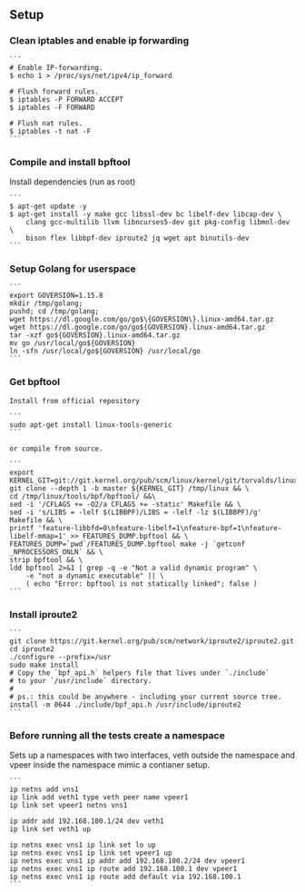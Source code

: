 ## Setup 

### Clean iptables and enable ip forwarding

    ```
    # Enable IP-forwarding.
    $ echo 1 > /proc/sys/net/ipv4/ip_forward

    # Flush forward rules.
    $ iptables -P FORWARD ACCEPT
    $ iptables -F FORWARD

    # Flush nat rules.
    $ iptables -t nat -F
    ```

### Compile and install bpftool

Install dependencies (run as root)

    ```
    $ apt-get update -y
    $ apt-get install -y make gcc libssl-dev bc libelf-dev libcap-dev \
        clang gcc-multilib llvm libncurses5-dev git pkg-config libmnl-dev \
        bison flex libbpf-dev iproute2 jq wget apt binutils-dev
    ```

### Setup Golang for userspace

    ```
    export GOVERSION=1.15.8
    mkdir /tmp/golang;
    pushd; cd /tmp/golang;
    wget https://dl.google.com/go/go$\{GOVERSION\}.linux-amd64.tar.gz
    wget https://dl.google.com/go/go${GOVERSION}.linux-amd64.tar.gz
    tar -xzf go${GOVERSION}.linux-amd64.tar.gz
    mv go /usr/local/go${GOVERSION}
    ln -sfn /usr/local/go${GOVERSION} /usr/local/go
    ```

### Get bpftool

    Install from official repository

    ```
    sudo apt-get install linux-tools-generic
    ```

    or compile from source.

    ```
    export KERNEL_GIT=git://git.kernel.org/pub/scm/linux/kernel/git/torvalds/linux.git
    git clone --depth 1 -b master ${KERNEL_GIT} /tmp/linux && \
    cd /tmp/linux/tools/bpf/bpftool/ &&\
    sed -i '/CFLAGS += -O2/a CFLAGS += -static' Makefile && \
    sed -i 's/LIBS = -lelf $(LIBBPF)/LIBS = -lelf -lz $(LIBBPF)/g' Makefile && \
    printf 'feature-libbfd=0\nfeature-libelf=1\nfeature-bpf=1\nfeature-libelf-mmap=1' >> FEATURES_DUMP.bpftool && \
    FEATURES_DUMP=`pwd`/FEATURES_DUMP.bpftool make -j `getconf _NPROCESSORS_ONLN` && \
    strip bpftool && \
    ldd bpftool 2>&1 | grep -q -e "Not a valid dynamic program" \
        -e "not a dynamic executable" || \
        ( echo "Error: bpftool is not statically linked"; false )
    ```

### Install iproute2

    ```
    git clone https://git.kernel.org/pub/scm/network/iproute2/iproute2.git
    cd iproute2
    ./configure --prefix=/usr
    sudo make install
    # Copy the `bpf_api.h` helpers file that lives under `./include`
    # to your `/usr/include` directory.
    #
    # ps.: this could be anywhere - including your current source tree.
    install -m 0644 ./include/bpf_api.h /usr/include/iproute2
    ```

### Before running all the tests create a namespace

Sets up a namespaces with two interfaces, veth outside the namespace and
vpeer inside the namespace mimic a contianer setup.

    ```
    ip netns add vns1
    ip link add veth1 type veth peer name vpeer1
    ip link set vpeer1 netns vns1

    ip addr add 192.168.100.1/24 dev veth1
    ip link set veth1 up

    ip netns exec vns1 ip link set lo up
    ip netns exec vns1 ip link set vpeer1 up
    ip netns exec vns1 ip addr add 192.168.100.2/24 dev vpeer1
    ip netns exec vns1 ip route add 192.168.100.1 dev vpeer1
    ip netns exec vns1 ip route add default via 192.168.100.1
    ```
